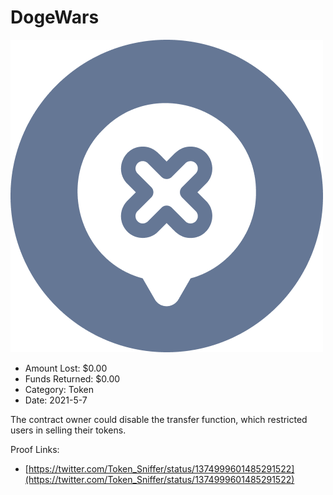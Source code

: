 # DogeWars
![DogeWars](/rektimages/DogeWars.png)
- Amount Lost: $0.00
- Funds Returned: $0.00
- Category: Token
- Date: 2021-5-7

The contract owner could disable the transfer function, which restricted users in selling their tokens.  
  



Proof Links:
- [https://twitter.com/Token_Sniffer/status/1374999601485291522](https://twitter.com/Token_Sniffer/status/1374999601485291522)


